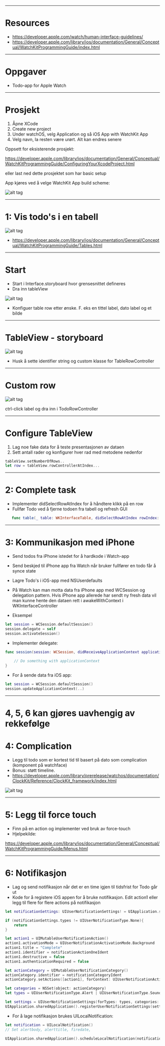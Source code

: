 
---

# Resources
- https://developer.apple.com/watch/human-interface-guidelines/
- https://developer.apple.com/library/ios/documentation/General/Conceptual/WatchKitProgrammingGuide/index.html

---

# Oppgaver 

- Todo-app for Apple Watch
--- 

# Prosjekt

1. Åpne XCode
2. Create new project
3. Under watchOS, velg Application og så iOS App with WatchKit App
4. Velg navn, la resten være urørt. Alt kan endres senere

Oppsett for eksisterende prosjekt:

https://developer.apple.com/library/ios/documentation/General/Conceptual/WatchKitProgrammingGuide/ConfiguringYourXcodeProject.html

eller last ned dette prosjektet som har basic setup

App kjøres ved å velge WatchKit App build scheme:

![alt tag](https://github.com/Lomaas/boilerplate/blob/master/presentasjonoppgaver/runapp1.png?raw=true)

---

# 1: Vis todo's i en tabell

![alt tag](https://github.com/Lomaas/boilerplate/blob/master/presentasjonoppgaver/finishedproduct.png?raw=true)

- https://developer.apple.com/library/ios/documentation/General/Conceptual/WatchKitProgrammingGuide/Tables.html

---

# Start

- Start i Interface.storyboard hvor grensesnittet defineres
- Dra inn tableView

![alt tag](https://github.com/Lomaas/boilerplate/blob/master/presentasjonoppgaver/storyboardlocation.png?raw=true)

- Konfiguer table row etter ønske. F. eks en tittel label, dato label og et bilde


---

# TableView - storyboard
 
![alt tag](https://github.com/Lomaas/boilerplate/blob/master/presentasjonoppgaver/tableview.png?raw=true)

- Husk å sette identifier string og custom klasse for TableRowController

---

# Custom row

![alt tag](https://github.com/Lomaas/boilerplate/blob/master/presentasjonoppgaver/connectoutlet.png?raw=true)

ctrl-click label og dra inn i TodoRowController
 
---

# Configure TableView

1. Lag noe fake data for å teste presentasjonen av dataen 
2. Sett antall rader og konfigurer hver rad med metodene nedenfor

```swift
tableView.setNumberOfRows..
let row = tableView.rowControllerAtIndex...
```

---

# 2: Complete task

- Implementer didSelectRowAtIndex for å håndtere klikk på en row
- Fullfør Todo ved å fjerne todoen fra tabell og refresh GUI

```swift
   func table(_ table: WKInterfaceTable, didSelectRowAtIndex rowIndex: Int)
```

---

# 3: Kommunikasjon med iPhone

- Send todos fra iPhone istedet for å hardkode i Watch-app
- Send beskjed til iPhone app fra Watch når bruker fullfører en todo får å synce state
- Lagre Todo's i iOS-app med NSUserdefaults
- På Watch kan man motta data fra iPhone app med WCSession og delegation pattern. Hvis iPhone app allerede har sendt ny fresh data vil man kunne hente den dataen rett i awakeWithContext i WKInterfaceController

- Eksempel
```swift
let session = WCSession.defaultSession()
session.delegate = self
session.activateSession()

```

- Implementer delegate:

```swift
func session(session: WCSession, didReceiveApplicationContext applicationContext: [	String : AnyObject]) {
	
	// Do something with applicationContext
}

```

- For å sende data fra iOS app:

```swift
let session = WCSession.defaultSession()
session.updateApplicationContext(..)
```

---

# 4, 5, 6 kan gjøres uavhengig av rekkefølge

# 4: Complication

- Legg til todo som er kortest tid til basert på dato som complication (komponent på watchface)
- Bonus: støtt timeline.
- https://developer.apple.com/library/prerelease/watchos/documentation/ClockKit/Reference/ClockKit_framework/index.html

![alt tag](https://github.com/Lomaas/boilerplate/blob/master/presentasjonoppgaver/complications.png?raw=true)

---

# 5: Legg til force touch

- Finn på en action og implementer ved bruk av force-touch
- Hjelpekilde:

https://developer.apple.com/library/ios/documentation/General/Conceptual/WatchKitProgrammingGuide/Menus.html

---

# 6: Notifikasjon

- Lag og send notifikasjon når det er en time igjen til tidsfrist for Todo går ut
- Kode for å registere iOS appen for å bruke notifikasjon. Edit action1 eller legg til flere for flere actions på notifikasjon

```swift
let notificationSettings: UIUserNotificationSettings! = UIApplication.sharedApplication().currentUserNotificationSettings()

if (notificationSettings.types != UIUserNotificationType.None){
    return
}

let action1 = UIMutableUserNotificationAction()
action1.activationMode = UIUserNotificationActivationMode.Background
action1.title = "Complete"
action1.identifier = notificationActionOneIdent
action1.destructive = false
action1.authenticationRequired = false

let actionCategory = UIMutableUserNotificationCategory()
actionCategory.identifier = notificationCategoryIdent
actionCategory.setActions([action1], forContext: UIUserNotificationActionContext.Minimal)

let categories = NSSet(object: actionCategory)
let types = UIUserNotificationType.Alert | UIUserNotificationType.Sound

let settings = UIUserNotificationSettings(forTypes: types, categories: categories as Set<NSObject>)
UIApplication.sharedApplication().registerUserNotificationSettings(settings)
```

- For å lage notifikasjon brukes UILocalNotification:

```swift
let notification = UILocalNotification()
// Set alertbody, alerttitle, firedate,

UIApplication.sharedApplication().scheduleLocalNotification(notification)


```
